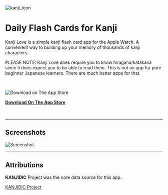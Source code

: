 ![kanji_icon](https://user-images.githubusercontent.com/516688/147009724-d866ef88-0db5-4273-a280-e122f29cdc21.png)

# Daily Flash Cards for Kanji

Kanji Love is a simple kanji flash card app for the Apple Watch. A convenient way to building up your memory of thousands of kanji characters. 

PLEASE NOTE: Kanji Love does require you to know hiragana/katakana since it does expect you to be able to read them. This is not an app for pure beginner Japanese learners. There are much better apps for that.

<BR />

![Download on The App Store](https://user-images.githubusercontent.com/516688/147121626-f3872c33-2a43-4a2b-abc6-9b49f8f7c30b.png)

[**Download On The App Store**](https://apps.apple.com/us/app/kanji-love/id1588647247)

<BR />

<HR/>

## Screenshots

![Screenshot](https://user-images.githubusercontent.com/516688/147025060-d59c1476-d770-43f0-89e6-0ee0f12c3fa6.png)

<HR/>

## Attributions

**KANJIDIC** Project was the core data source for this app.

[KANJIDIC Project](http://www.edrdg.org/wiki/index.php/KANJIDIC_Project)

